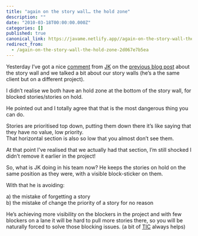 ```yaml
---
title: "again on the story wall… the hold zone"
description: ""
date: "2010-03-18T00:00:00.000Z"
categories: []
published: true
canonical_link: https://javame.netlify.app//again-on-the-story-wall-the-hold-zone-2d067e7b5ea
redirect_from:
  - /again-on-the-story-wall-the-hold-zone-2d067e7b5ea
---
```


Yesterday I’ve got a nice [comment](http://www.the-arm.com/2010/03/on-putting-tasks-on-the-story-wall/comment-page-1/#comment-20663) from [JK](http://uk.linkedin.com/pub/jk-werner/1/7a2/a06) on the [previous blog post](http://www.the-arm.com/2010/03/on-putting-tasks-on-the-story-wall/) about the story wall and we talked a bit about our story walls (he’s a the same client but on a different project).

I didn’t realise we both have an hold zone at the bottom of the story wall, for blocked stories/stories on hold.

He pointed out and I totally agree that that is the most dangerous thing you can do.

Stories are prioritised top down, putting them down there it’s like saying that they have no value, low priority.   
That horizontal section is also so low that you almost don’t see them.

At that point I’ve realised that we actually had that section, I’m still shocked I didn’t remove it earlier in the project!

So, what is JK doing in his team now? He keeps the stories on hold on the same position as they were, with a visible block-sticker on them.

With that he is avoiding:

a) the mistake of forgetting a story  
b) the mistake of change the priority of a story for no reason

He’s achieving more visibility on the blockers in the project and with few blockers on a lane it will be hard to pull more stories there, so you will be naturally forced to solve those blocking issues. (a bit of [TIC](http://en.wikipedia.org/wiki/Theory_of_Constraints) always helps)
